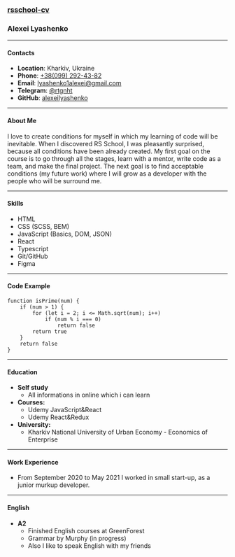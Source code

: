 ### [rsschool-cv](#)
### Alexei Lyashenko

***

#### Contacts

* __Location__: Kharkiv, Ukraine
* __Phone__: [+38(099) 292-43-82](tel:+380992924382)
* __Email__: [lyashenko1alexei@gmail.com](mailto:lyashenko1alexei@gmail.com)
* __Telegram__: [@rtgnht](https://telegram.me/rtghnt)
* __GitHub__: [alexeilyashenko](https://github.com/AlexeiLyashenko)

***

#### About Me
I love to create conditions for myself in which my learning of code will be inevitable. When I discovered RS School, I was pleasantly surprised, because all conditions have been already created. My first goal on the course is to go through all the stages, learn with a mentor, write code as a team, and make the final project. The next goal is to find acceptable conditions (my future work) where I will grow as a developer with the people who will be surround me.

***

#### Skills
* HTML
* CSS (SCSS, BEM)
* JavaScript (Basics, DOM, JSON)
* React
* Typescript
* Git/GitHub
* Figma

***

#### Code Example
```
function isPrime(num) {
    if (num > 1) {
        for (let i = 2; i <= Math.sqrt(num); i++)
            if (num % i === 0)
                return false
        return true
    }
    return false
}
```

***

#### Education
* __Self study__
    * All informations in online which i can learn
* __Courses:__
    * Udemy JavaScript&React
    * Udemy React&Redux
* __University:__ 
    * Kharkiv National University of Urban Economy - Economics of Enterprise

***

#### Work Experience
* From September 2020 to May 2021 I worked in small start-up, as a junior murkup developer.

***

#### English
* __A2__
    * Finished English courses at GreenForest
    * Grammar by Murphy (in progress)
    * Also I like to speak English with my friends